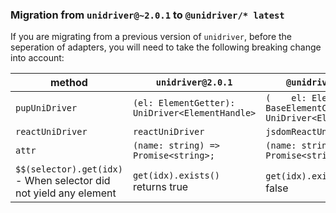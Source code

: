 ### Migration from `unidriver@~2.0.1` to `@unidriver/* latest`

If you are migrating from a previous version of `unidriver`, before the seperation of adapters, you will need to take the following breaking change into account:

| method | `unidriver@2.0.1` | `@unidriver/* latest` |
|-----------|-------------------|---------------------| 
| `pupUniDriver` |  `(el: ElementGetter): UniDriver<ElementHandle>`     |   `(    el: ElementGetter \| BaseElementContainer): UniDriver<ElementContainer>`   |
| `reactUniDriver`  |  `reactUniDriver` | `jsdomReactUniDriver`|
| `attr` | `(name: string) => Promise<string>;` | `(name: string) => Promise<string \| null>` |
| `$$(selector).get(idx)` - When selector did not yield any element | `get(idx).exists()` returns true | `get(idx).exists()` returns false |
